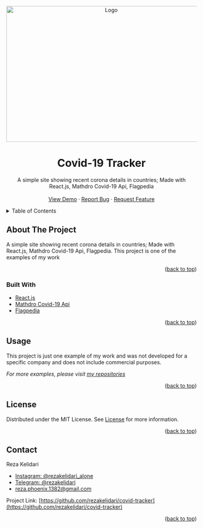 <div id="top"></div>

<!-- PROJECT LOGO -->
<br />
<div align="center">
  <a href="https://github.com/rezakelidari/covid-tracker">
    <img src="https://user-images.githubusercontent.com/62962597/142261472-e2a9aa40-4ec9-4062-86b7-0a48ad5dee06.png" alt="Logo" width="540" height="360">
  </a>

<h1 align="center">Covid-19 Tracker</h1>
  <p align="center">
    A simple site showing recent corona details in countries; Made with React.js, Mathdro Covid-19 Api, Flagpedia
    <br />
    <br />
    <a href="https://covid-tracker-seven-plum.vercel.app/">View Demo</a>
    ·
    <a href="https://github.com/rezakelidari/covid-tracker/issues">Report Bug</a>
    ·
    <a href="https://github.com/rezakelidari/covid-tracker/issues">Request Feature</a>
  </p>
</div>

<!-- TABLE OF CONTENTS -->
<details>
  <summary>Table of Contents</summary>
  <ol>
    <li>
      <a href="#about-the-project">About The Project</a>
      <ul>
        <li><a href="#built-with">Built With</a></li>
      </ul>
    </li>
    <li><a href="#usage">Usage</a></li>
    <li><a href="#license">License</a></li>
    <li><a href="#contact">Contact</a></li>
  </ol>
</details>

<!-- ABOUT THE PROJECT -->

## About The Project

A simple site showing recent corona details in countries; Made with React.js, Mathdro Covid-19 Api, Flagpedia. This project is one of the examples of my work

<p align="right">(<a href="#top">back to top</a>)</p>

### Built With

- [React.js](https://reactjs.org/)
- [Mathdro Covid-19 Api](https://covid19.mathdro.id/api/)
- [Flagpedia](https://flagpedia.net/)

<p align="right">(<a href="#top">back to top</a>)</p>

<!-- USAGE EXAMPLES -->

## Usage

This project is just one example of my work and was not developed for a specific company and does not include commercial purposes.

_For more examples, please visit [my repositories](https://github.com/rezakelidari?tab=repositories)_

<p align="right">(<a href="#top">back to top</a>)</p>

<!-- LICENSE -->

## License

Distributed under the MIT License. See [License](./LICENSE) for more information.

<p align="right">(<a href="#top">back to top</a>)</p>

<!-- CONTACT -->

## Contact

Reza Kelidari

- [Instagram: @rezakelidari_alone](https://www.instagram.com/rezakelidari_alone/)
- [Telegram: @rezakelidari](https://t.me/rezakelidari/)
- [reza.phoenix.1382@gmail.com](mailto:reza.phoenix.1382@gmail.com)

Project Link: [https://github.com/rezakelidari/covid-tracker](https://github.com/rezakelidari/covid-tracker)

<p align="right">(<a href="#top">back to top</a>)</p>
